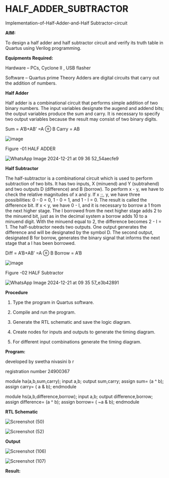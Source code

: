 # HALF_ADDER_SUBTRACTOR

Implementation-of-Half-Adder-and-Half Subtractor-circuit

**AIM:**

To design a half adder and half subtractor circuit and verify its truth table in Quartus using Verilog programming.

**Equipments Required:**

Hardware – PCs, Cyclone II , USB flasher 

Software – Quartus prime Theory Adders are digital circuits that carry out the addition of numbers.

**Half Adder**

Half adder is a combinational circuit that performs simple addition of two binary numbers. The input variables designate the augend and addend bits; the output variables produce the sum and carry. It is necessary to specify two output variables because the result may consist of two binary digits.

Sum = A’B+AB’ =A ⊕ B Carry = AB

![image](https://github.com/naavaneetha/HALF_ADDER_SUBTRACTOR/assets/154305477/bd4a0b2c-cdbc-4184-ab08-81578f121e1f)

Figure -01 HALF ADDER






![WhatsApp Image 2024-12-21 at 09 36 52_54aecfe9](https://github.com/user-attachments/assets/156be2d0-d4f6-4beb-9a0b-c114cf5374a7)


**Half Subtractor**

The half-subtractor is a combinational circuit which is used to perform subtraction of two bits. It has two inputs, X (minuend) and Y (subtrahend) and two outputs D (difference) and B (borrow). To perform x - y, we have to check the relative magnitudes of x and y. If x ;;, y, we have three possibilities: 0 - 0 = 0, 1 - 0 = 1, and 1 - I = 0. The result is called the difference bit. If x < y, we have 0 - I, and it is necessary to borrow a 1 from the next higher stage. The I borrowed from the next higher stage adds 2 to the minuend bit, just as in the decimal system a borrow adds 10 to a minuend digit. With the minuend equal to 2, the difference becomes 2 - I = 1. The half-subtractor needs two outputs. One output generates the difference and will be designated by the symbol D. The second output, designated B for borrow, generates the binary signal that informs the next stage that a I has been borrowed. 

Diff = A’B+AB’ =A ⊕ B
Borrow = A’B

 ![image](https://github.com/naavaneetha/HALF_ADDER_SUBTRACTOR/assets/154305477/d76b099c-513f-4e7c-843a-e2fd028a531a)

Figure -02 HALF Subtractor




![WhatsApp Image 2024-12-21 at 09 35 57_e3b42891](https://github.com/user-attachments/assets/80dfb594-1796-45c1-b85b-aa4651fdfd3b)




**Procedure**

1.	Type the program in Quartus software.

2.	Compile and run the program.

3.	Generate the RTL schematic and save the logic diagram.

4.	Create nodes for inputs and outputs to generate the timing diagram.

5.	For different input combinations generate the timing diagram.


**Program:**





developed by swetha nivasini b r 




registration number 24900367





module ha(a,b,sum,carry);
input a,b;
output sum,carry;
assign sum= (a ^ b);
assign carry= ( a & b);
endmodule





module hs(a,b,difference,borrow);
input a,b;
output difference,borrow;
assign difference= (a ^ b);
assign borrow= ( ~a & b);
endmodule






**RTL Schematic**





![Screenshot (50)](https://github.com/user-attachments/assets/7a4eb5b9-52dc-43c0-a686-3c21a5bdda13)




![Screenshot (52)](https://github.com/user-attachments/assets/227659b7-64df-4b31-82ed-05e05862065d)





**Output**




![Screenshot (106)](https://github.com/user-attachments/assets/8f47e582-94e9-4185-875a-5b86735941f4)






![Screenshot (107)](https://github.com/user-attachments/assets/99142d43-50a0-42ef-8c6d-bcca8019f530)





**Result:**
